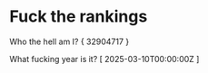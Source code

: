 # Fuck the rankings

Who the hell am I?
{ 32904717 }

What fucking year is it?
[ 2025-03-10T00:00:00Z ]
